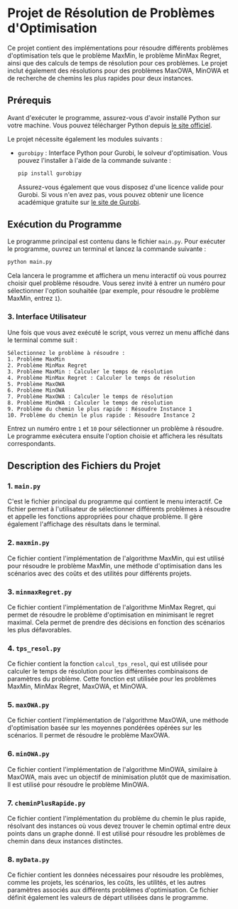 
# Projet de Résolution de Problèmes d'Optimisation

Ce projet contient des implémentations pour résoudre différents problèmes d'optimisation tels que le problème MaxMin, le problème MinMax Regret, ainsi que des calculs de temps de résolution pour ces problèmes. Le projet inclut également des résolutions pour des problèmes MaxOWA, MinOWA et de recherche de chemins les plus rapides pour deux instances.

## Prérequis

Avant d'exécuter le programme, assurez-vous d'avoir installé Python sur votre machine. Vous pouvez télécharger Python depuis [le site officiel](https://www.python.org/downloads/).

Le projet nécessite également les modules suivants :

- `gurobipy` : Interface Python pour Gurobi, le solveur d'optimisation. Vous pouvez l'installer à l'aide de la commande suivante :
  ```bash
  pip install gurobipy
  ```
  Assurez-vous également que vous disposez d'une licence valide pour Gurobi. Si vous n'en avez pas, vous pouvez obtenir une licence académique gratuite sur [le site de Gurobi](https://www.gurobi.com/downloads/).


## Exécution du Programme

Le programme principal est contenu dans le fichier `main.py`. Pour exécuter le programme, ouvrez un terminal et lancez la commande suivante :

```bash
python main.py
```

Cela lancera le programme et affichera un menu interactif où vous pourrez choisir quel problème résoudre. Vous serez invité à entrer un numéro pour sélectionner l'option souhaitée (par exemple, pour résoudre le problème MaxMin, entrez `1`).

### 3. Interface Utilisateur

Une fois que vous avez exécuté le script, vous verrez un menu affiché dans le terminal comme suit :

```
Sélectionnez le problème à résoudre :
1. Problème MaxMin
2. Problème MinMax Regret
3. Problème MaxMin : Calculer le temps de résolution
4. Problème MinMax Regret : Calculer le temps de résolution
5. Problème MaxOWA
6. Problème MinOWA
7. Problème MaxOWA : Calculer le temps de résolution
8. Problème MinOWA : Calculer le temps de résolution
9. Problème du chemin le plus rapide : Résoudre Instance 1
10. Problème du chemin le plus rapide : Résoudre Instance 2
```

Entrez un numéro entre `1` et `10` pour sélectionner un problème à résoudre. Le programme exécutera ensuite l'option choisie et affichera les résultats correspondants.

## Description des Fichiers du Projet

### 1. `main.py`

C'est le fichier principal du programme qui contient le menu interactif. Ce fichier permet à l'utilisateur de sélectionner différents problèmes à résoudre et appelle les fonctions appropriées pour chaque problème. Il gère également l'affichage des résultats dans le terminal.

### 2. `maxmin.py`

Ce fichier contient l'implémentation de l'algorithme MaxMin, qui est utilisé pour résoudre le problème MaxMin, une méthode d'optimisation dans les scénarios avec des coûts et des utilités pour différents projets.

### 3. `minmaxRegret.py`

Ce fichier contient l'implémentation de l'algorithme MinMax Regret, qui permet de résoudre le problème d'optimisation en minimisant le regret maximal. Cela permet de prendre des décisions en fonction des scénarios les plus défavorables.

### 4. `tps_resol.py`

Ce fichier contient la fonction `calcul_tps_resol`, qui est utilisée pour calculer le temps de résolution pour les différentes combinaisons de paramètres du problème. Cette fonction est utilisée pour les problèmes MaxMin, MinMax Regret, MaxOWA, et MinOWA.

### 5. `maxOWA.py`

Ce fichier contient l'implémentation de l'algorithme MaxOWA, une méthode d'optimisation basée sur les moyennes pondérées opérées sur les scénarios. Il permet de résoudre le problème MaxOWA.

### 6. `minOWA.py`

Ce fichier contient l'implémentation de l'algorithme MinOWA, similaire à MaxOWA, mais avec un objectif de minimisation plutôt que de maximisation. Il est utilisé pour résoudre le problème MinOWA.

### 7. `cheminPlusRapide.py`

Ce fichier contient l'implémentation du problème du chemin le plus rapide, résolvant des instances où vous devez trouver le chemin optimal entre deux points dans un graphe donné. Il est utilisé pour résoudre les problèmes de chemin dans deux instances distinctes.

### 8. `myData.py`

Ce fichier contient les données nécessaires pour résoudre les problèmes, comme les projets, les scénarios, les coûts, les utilités, et les autres paramètres associés aux différents problèmes d'optimisation. Ce fichier définit également les valeurs de départ utilisées dans le programme.
